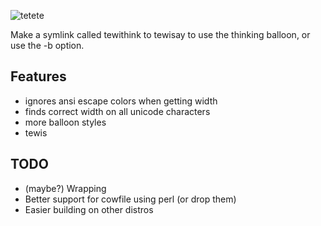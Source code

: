 ![tetete](http://goput.it/lz5.png)

Make a symlink called tewithink to tewisay to use the thinking balloon, or
use the -b option.

Features
--------
* ignores ansi escape colors when getting width
* finds correct width on all unicode characters
* more balloon styles
* tewis

TODO
----
* (maybe?) Wrapping
* Better support for cowfile using perl (or drop them)
* Easier building on other distros
